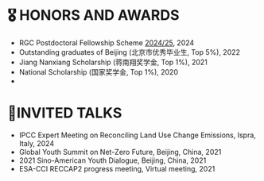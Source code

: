 # 🎖 HONORS AND AWARDS
- RGC Postdoctoral Fellowship Scheme [2024/25](https://www.ugc.edu.hk/eng/rgc/funding_opport/pdfs/index.html), 2024
- Outstanding graduates of Beijing (北京市优秀毕业生, Top 5%), 2022
- Jiang Nanxiang Scholarship (蒋南翔奖学金, Top 1%), 2021
- National Scholarship (国家奖学金, Top 1%), 2020
- 
# 💬INVITED TALKS
- IPCC Expert Meeting on Reconciling Land Use Change Emissions, Ispra, Italy, 2024
- Global Youth Summit on Net-Zero Future, Beijing, China, 2021
- 2021 Sino-American Youth Dialogue, Beijing, China, 2021
- ESA-CCI RECCAP2 progress meeting, Virtual meeting, 2021